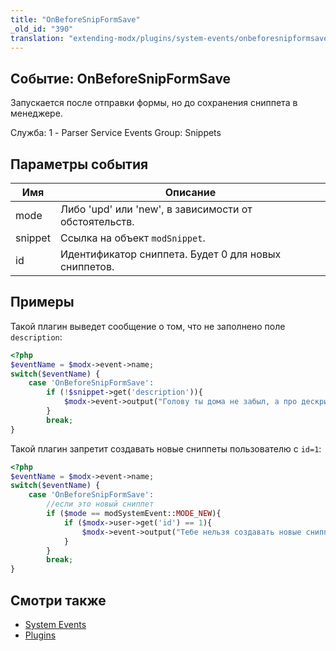 ```yaml
---
title: "OnBeforeSnipFormSave"
_old_id: "390"
translation: "extending-modx/plugins/system-events/onbeforesnipformsave"
---
```


## Событие: OnBeforeSnipFormSave

Запускается после отправки формы, но до сохранения сниппета в менеджере.

Служба: 1 - Parser Service Events
Group: Snippets

## Параметры события

| Имя     | Описание                                              |
| ------- | ----------------------------------------------------- |
| mode    | Либо 'upd' или 'new', в зависимости от обстоятельств. |
| snippet | Ссылка на объект `modSnippet`.                          |
| id      | Идентификатор сниппета. Будет 0 для новых сниппетов.  |

## Примеры

Такой плагин выведет сообщение о том, что не заполнено поле `description`:

``` php
<?php
$eventName = $modx->event->name;
switch($eventName) {
    case 'OnBeforeSnipFormSave':
        if (!$snippet->get('description')){
            $modx->event->output("Голову ты дома не забыл, а про дескрипшен забыл!");
        }
        break;
}
```
                
Такой плагин запретит создавать новые сниппеты пользователю с `id=1`:

``` php
<?php
$eventName = $modx->event->name;
switch($eventName) {
    case 'OnBeforeSnipFormSave':
        //если это новый сниппет
        if ($mode == modSystemEvent::MODE_NEW){
            if ($modx->user->get('id') == 1){
                $modx->event->output("Тебе нельзя создавать новые сниппеты!");
            }
        }
        break;
}
```  

## Смотри также

- [System Events](extending-modx/plugins/system-events "System Events")
- [Plugins](extending-modx/plugins "Plugins")
